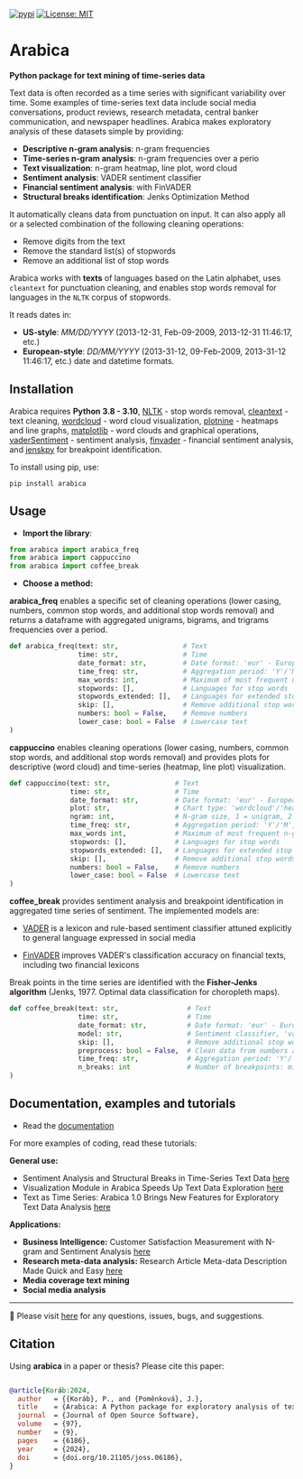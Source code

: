[![pypi](https://img.shields.io/pypi/v/arabica.svg)](https://pypi.python.org/pypi/arabica)
[![License: MIT](https://badgen.net/badge/license/apache-2-0/blue)]([https://opensource.org/licenses/MIT](https://opensource.org/license/apache-2-0/))


# Arabica
**Python package for text mining of time-series data**

Text data is often recorded as a time series with significant variability over time. Some examples of time-series text data include social media conversations, product reviews, research metadata, central banker communication, and newspaper headlines. Arabica makes exploratory analysis of these datasets simple by providing:

* **Descriptive n-gram analysis**: n-gram frequencies
* **Time-series n-gram analysis**: n-gram frequencies over a perio
* **Text visualization**: n-gram heatmap, line plot, word cloud
* **Sentiment analysis**: VADER sentiment classifier
* **Financial sentiment analysis**: with FinVADER
* **Structural breaks identification**: Jenks Optimization Method

It automatically cleans data from punctuation on input. It can also apply all or a selected combination of the following cleaning operations:

* Remove digits from the text
* Remove the standard list(s) of stopwords
* Remove an additional list of stop words

Arabica works with **texts** of languages based on the Latin alphabet, uses `cleantext` for punctuation cleaning, and enables stop words removal for languages in the `NLTK` corpus of stopwords.

It reads dates in:

* **US-style**: *MM/DD/YYYY* (2013-12-31, Feb-09-2009, 2013-12-31 11:46:17, etc.)
* **European-style**: *DD/MM/YYYY* (2013-31-12, 09-Feb-2009, 2013-31-12 11:46:17, etc.) date and datetime formats.


## Installation

Arabica requires **Python 3.8 - 3.10**, [NLTK](http://www.nltk.org) - stop words removal,
[cleantext](https://pypi.org/project/cleantext/#description) - text cleaning, [wordcloud](https://pypi.org/project/wordcloud) - word cloud visualization,
[plotnine](https://pypi.org/project/plotnine) - heatmaps and line graphs, [matplotlib](https://pypi.org/project/matplotlib/) - word clouds and graphical operations,
[vaderSentiment](https://pypi.org/project/vaderSentiment) - sentiment analysis, [finvader](https://pypi.org/project/finvader) - financial sentiment analysis,
and [jenskpy](https://pypi.org/project/jenkspy/) for breakpoint identification.

To install using pip, use:

`pip install arabica`

## Usage

* **Import the library**:


``` python
from arabica import arabica_freq
from arabica import cappuccino
from arabica import coffee_break 
```



* **Choose a method:**

**arabica_freq** enables a specific set of cleaning operations (lower casing, numbers, common stop words, and additional stop words 
removal) and returns a dataframe with aggregated unigrams, bigrams, and trigrams frequencies over a period.



``` python
def arabica_freq(text: str,                # Text
                 time: str,                # Time
                 date_format: str,         # Date format: 'eur' - European, 'us' - American
                 time_freq: str,           # Aggregation period: 'Y'/'M'/'D', if no aggregation: 'ungroup'
                 max_words: int,           # Maximum of most frequent n-grams displayed for each period
                 stopwords: [],            # Languages for stop words
                 stopwords_extended: [],   # Languages for extended stop words list
                 skip: [],                 # Remove additional stop words
                 numbers: bool = False,    # Remove numbers
                 lower_case: bool = False  # Lowercase text
) 
```

**cappuccino**  enables cleaning operations (lower casing, numbers, common stop words, and additional stop words
removal) and provides plots for descriptive (word cloud) and time-series (heatmap, line plot) visualization.

``` python
def cappuccino(text: str,                # Text
               time: str,                # Time
               date_format: str,         # Date format: 'eur' - European, 'us' - American
               plot: str,                # Chart type: 'wordcloud'/'heatmap'/'line'
               ngram: int,               # N-gram size, 1 = unigram, 2 = bigram, 3 = trigram
               time_freq: str,           # Aggregation period: 'Y'/'M', if no aggregation: 'ungroup'
               max_words int,            # Maximum of most frequent n-grams displayed for each period
               stopwords: [],            # Languages for stop words
               stopwords_extended: [],   # Languages for extended stop words list
               skip: [],                 # Remove additional stop words
               numbers: bool = False,    # Remove numbers
               lower_case: bool = False  # Lowercase text
)
```

**coffee_break**  provides sentiment analysis and breakpoint identification in aggregated time series of sentiment. The implemented models are:

* [VADER](https://ojs.aaai.org/index.php/ICWSM/article/view/14550) is a lexicon and rule-based sentiment classifier attuned explicitly to general language expressed in social media
  
* [FinVADER](https://pypi.org/project/finvader/) improves VADER's classification accuracy on financial texts, including two financial lexicons

Break points in the time series are identified with the **Fisher-Jenks algorithm** (Jenks, 1977. Optimal data classification for choropleth maps).


``` python
def coffee_break(text: str,                 # Text
                 time: str,                 # Time
                 date_format: str,          # Date format: 'eur' - European, 'us' - American
                 model: str,                # Sentiment classifier, 'vader' - general language, 'finvader' - financial text                
                 skip: [],                  # Remove additional stop words
                 preprocess: bool = False,  # Clean data from numbers and punctuation
                 time_freq: str,            # Aggregation period: 'Y'/'M'
                 n_breaks: int              # Number of breakpoints: min. 2
)
```

## Documentation, examples and tutorials

* Read the [documentation](https://arabica.readthedocs.io/en/latest/index.html)

For more examples of coding, read these  tutorials:

**General use:**

* Sentiment Analysis and Structural Breaks in Time-Series Text Data [here](https://towardsdatascience.com/sentiment-analysis-and-structural-breaks-in-time-series-text-data-8109c712ca2?sk=ce5c69171ba026fee631d1b23520d6e3)                      
* Visualization Module in Arabica Speeds Up Text Data Exploration [here](https://towardsdatascience.com/visualization-module-in-arabica-speeds-up-text-data-exploration-47114ad646ce?sk=e54bc7d170ea3ecb76fb45dc869d4a44)                                                                                                                        
* Text as Time Series: Arabica 1.0 Brings New Features for Exploratory Text Data Analysis [here](https://towardsdatascience.com/text-as-time-series-arabica-1-0-brings-new-features-for-exploratory-text-data-analysis-88eaabb84deb?sk=229ec0602d0b8514f25bce501ed9ecb9)   

**Applications:**

* **Business Intelligence:** Customer Satisfaction Measurement with N-gram and Sentiment Analysis [here](https://towardsdatascience.com/customer-satisfaction-measurement-with-n-gram-and-sentiment-analysis-547e291c13a6?sk=62f9decb619744c96c49735ff09653c3)                       
* **Research meta-data analysis:** Research Article Meta-data Description Made Quick and Easy [here](https://pub.towardsai.net/research-article-meta-data-description-made-quick-and-easy-57754e54b550?sk=82477c74a159855f211b09b53026dedc)
* **Media coverage text mining**
* **Social media analysis**
---


💬 Please visit [here](https://github.com/PetrKorab/arabica/issues) for any questions, issues, bugs, and suggestions.


## Citation

Using **arabica** in a paper or thesis? Please cite this paper:

```bibtex

@article{Koráb:2024,
  author   = {{Koráb}, P., and {Poměnková}, J.},
  title    = {Arabica: A Python package for exploratory analysis of text data},
  journal  = {Journal of Open Source Software},
  volume   = {97},
  number   = {9},
  pages    = {6186},
  year     = {2024},
  doi      = {doi.org/10.21105/joss.06186},
}

